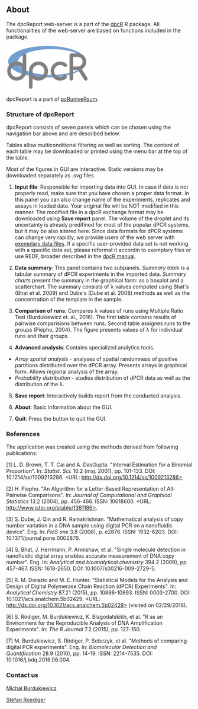 ## About

The dpcReport web-server is a part of the [dpcR](http://cran.r-project.org/web/packages/dpcR/index.html) R package. All functionalities of the web-server are based on functions included in the package.

<img src="dpcR_logo.png" alt="HTML5 Icon" style="width:224px;height:120px">

dpcReport is a part of [pcRuniveRsum](http://michbur.github.io/pcRuniveRsum/).

### Structure of dpcReport

dpcReport consists of seven panels which can be chosen using the navigation bar above and are described below.

Tables allow multiconditional filtering as well as sorting. The content of each table may be downloaded or printed using the menu bar at the top of the table.  

Most of the figures in GUI are interactive. Static versions may be downloaded separately as .svg files.

1. **Input file**: Responsible for importing data into GUI. In case if data is not properly read, make sure that you have chosen a proper data format. In this panel you can also change name of the experiments, replicates and assays in loaded data. Your original file will be NOT modified in this manner. The modified file in a dpcR exchange format may be downloaded using **Save report** panel. The volume of the droplet and its uncertainty is already predifined for most of the popular dPCR systems, but it may be also altered here.
Since data formats for dPCR systems can change very rapidly, we provide users of the web server with [exemplary data files](https://github.com/michbur/dpcR_data). If a specific user-provided data set is not working with a specific data set, please reformat it accordin to exemplary files or use REDF, broader described in the [dpcR manual](http://michbur.github.io/dpcR_manual/articles/overview.html#redf).

2. **Data summary**: This panel contains two subpanels. *Summary table* is a tabular summary of dPCR experiments in the imported data. *Summary charts* present the summary in the graphical form: as a boxplot and a scatterchart. The summary consists of &lambda; values computed using Bhat's (Bhat et al. 2009) and Dube's (Dube et al. 2008) methods as well as the concentration of the template in the sample.   

3. **Comparison of runs**: Compares &lambda; values of runs using Multiple Ratio Test (Burdukiewicz et. al., 2016). The first table contains results of pairwise comparisions between runs. Second table assignes runs to the groups (Piepho, 2004). The figure presents values of &lambda; for individual runs and their groups.    

4. **Advanced analysis**: Contains specialized analytics tools.  
  + *Array spatial analysis* - analyses of spatial randomness of positive partitions distributed over the dPCR array. Presents arrays in graphical form. Allows regional analysis of the array.    
  + *Probability distribution* - studies distribution of dPCR data as well as the distribution of the &lambda;.    

5. **Save report**: Interactively builds report from the conducted analysis.    

6. **About**: Basic information about the GUI.    

7. **Quit**: Press the button to quit the GUI.

### References

The application was created using the methods derived from following publications: 

[1] L. D. Brown, T. T. Cai and A. DasGupta. "Interval Estimation
for a Binomial Proportion". In: _Statist. Sci._ 16.2 (maj. 2001),
pp. 101-133. DOI: 10.1214/ss/1009213286. <URL:
http://dx.doi.org/10.1214/ss/1009213286>.

[2] H. Piepho. "An Algorithm for a Letter-Based Representation of
All-Pairwise Comparisons". In: _Journal of Computational and
Graphical Statistics_ 13.2 (2004), pp. 456-466. ISSN: 10618600.
<URL: http://www.jstor.org/stable/1391186>.

[3] S. Dube, J. Qin and R. Ramakrishnan. "Mathematical analysis of
copy number variation in a DNA sample using digital PCR on a
nanofluidic device". Eng. In: _PloS one_ 3.8 (2008), p. e2876.
ISSN: 1932-6203. DOI: 10.1371/journal.pone.0002876.

[4] S. Bhat, J. Herrmann, P. Armishaw, et al. "Single molecule
detection in nanofluidic digital array enables accurate
measurement of DNA copy number". Eng. In: _Analytical and
bioanalytical chemistry_ 394.2 (2009), pp. 457-467. ISSN:
1618-2650. DOI: 10.1007/s00216-009-2729-5.

[5] R. M. Dorazio and M. E. Hunter. "Statistical Models for the
Analysis and Design of Digital Polymerase Chain Reaction (dPCR)
Experiments". In: _Analytical Chemistry_ 87.21 (2015), pp.
10886-10893. ISSN: 0003-2700. DOI: 10.1021/acs.analchem.5b02429.
<URL: http://dx.doi.org/10.1021/acs.analchem.5b02429> (visited on
02/29/2016).

[6] S. Rödiger, M. Burdukiewicz, K. Blagodatskikh, et al. "R as an
Environment for the Reproducible Analysis of DNA Amplification
Experiments". In: _The R Journal_ 7.2 (2015), pp. 127-150.

[7] M. Burdukiewicz, S. Rödiger, P. Sobczyk, et al. "Methods of
comparing digital PCR experiments". Eng. In: _Biomolecular
Detection and Quantification_ 28.9 (2016), pp. 14-19. ISSN:
2214-7535. DOI: 10.1016/j.bdq.2016.06.004.

### Contact us

[Michal Burdukiewicz](https://github.com/michbur)  

[Stefan Roediger](https://www.researchgate.net/profile/Stefan_Roediger)  
